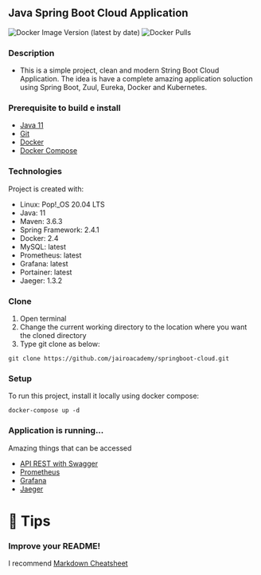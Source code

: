 <p align="center">
  <h2>Java Spring Boot Cloud Application</h2>
</p>

<img alt="Docker Image Version (latest by date)" src="https://img.shields.io/docker/v/jairosoares/springboot-cloud">
<img alt="Docker Pulls" src="https://img.shields.io/docker/pulls/jairosoares/springboot-cloud">

### Description
- This is a simple project, clean and modern String Boot Cloud Application. The idea is have a complete amazing application soluction using Spring Boot, Zuul, Eureka, Docker and Kubernetes.

### Prerequisite to build e install 
- [Java 11](https://adoptopenjdk.net/index.html)
- [Git](https://git-scm.com/book/en/v2/Getting-Started-Installing-Git)
- [Docker](https://docs.docker.com/engine/install/)  
- [Docker Compose](https://docs.docker.com/compose/install/)  

### Technologies
Project is created with:
* Linux: Pop!_OS 20.04 LTS
* Java: 11
* Maven: 3.6.3
* Spring Framework: 2.4.1
* Docker: 2.4
* MySQL: latest
* Prometheus: latest
* Grafana: latest
* Portainer: latest
* Jaeger: 1.3.2

### Clone 
1. Open terminal
2. Change the current working directory to the location where you want the cloned directory
3. Type git clone as below:
```
git clone https://github.com/jairoacademy/springboot-cloud.git
```

### Setup
To run this project, install it locally using docker compose:
```
docker-compose up -d
```

### Application is running...
Amazing things that can be accessed
- [API REST with Swagger](http://localhost:8080/swagger-ui.html)
- [Prometheus](http://localhost:9090)
- [Grafana](http://localhost:3000)
- [Jaeger](http://localhost:16686/search)

# 🚀 Tips 
### Improve your README!
I recommend [Markdown Cheatsheet](https://github.com/adam-p/markdown-here/wiki/Markdown-Cheatsheet)
